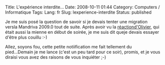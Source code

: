 Title: L'expérience interdite...
Date: 2008-10-11 01:44
Category: Computers / Informatique
Tags:
Lang: fr
Slug: lexperience-interdite
Status: published

Je me suis posé la question de savoir si je devais tenter une migration versla Mandriva 2009.0 tout de suite. Après avoir vu la [réactiond'Olivier](http://ofaurax.free.fr/blog/index.php5/2008-10-10-23h52-0200.xml), qui était aussi la mienne en début de soirée, je me suis dit queje devais essayer d'être plus couillu :-)

Allez, soyons fou, cette petite notiification me fait tellement du pied...Demain je me lance (c'est un peu tard pour ce soir), promis, et je vous diraisi vous avez des raisons de vous inquiéter ;-)
